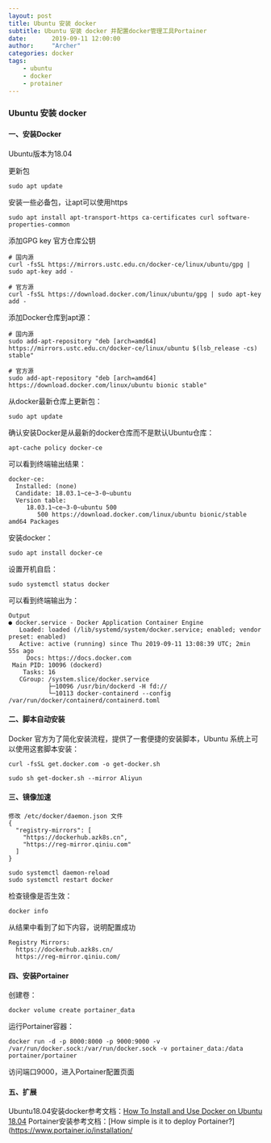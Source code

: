 ```yaml
---
layout: post
title: Ubuntu 安装 docker
subtitle: Ubuntu 安装 docker 并配置docker管理工具Portainer
date:       2019-09-11 12:00:00
author:     "Archer"
categories: docker
tags:
    - ubuntu
    - docker
    - protainer
---
```


### Ubuntu 安装 docker

#### 一、安装Docker
Ubuntu版本为18.04

更新包
```text
sudo apt update
```

安装一些必备包，让apt可以使用https
```text
sudo apt install apt-transport-https ca-certificates curl software-properties-common
```

添加GPG key 官方仓库公钥
```text
# 国内源
curl -fsSL https://mirrors.ustc.edu.cn/docker-ce/linux/ubuntu/gpg | sudo apt-key add -

# 官方源
curl -fsSL https://download.docker.com/linux/ubuntu/gpg | sudo apt-key add -
```

添加Docker仓库到apt源：
```text
# 国内源
sudo add-apt-repository "deb [arch=amd64] https://mirrors.ustc.edu.cn/docker-ce/linux/ubuntu $(lsb_release -cs) stable"

# 官方源
sudo add-apt-repository "deb [arch=amd64] https://download.docker.com/linux/ubuntu bionic stable"
```

从docker最新仓库上更新包：
```text
sudo apt update
```

确认安装Docker是从最新的docker仓库而不是默认Ubuntu仓库：
```text
apt-cache policy docker-ce
```

可以看到终端输出结果：
```text
docker-ce:
  Installed: (none)
  Candidate: 18.03.1~ce~3-0~ubuntu
  Version table:
     18.03.1~ce~3-0~ubuntu 500
        500 https://download.docker.com/linux/ubuntu bionic/stable amd64 Packages
```

安装docker：
```text
sudo apt install docker-ce
```

设置开机自启：
```text
sudo systemctl status docker
```

可以看到终端输出为：
```text
Output
● docker.service - Docker Application Container Engine
   Loaded: loaded (/lib/systemd/system/docker.service; enabled; vendor preset: enabled)
   Active: active (running) since Thu 2019-09-11 13:08:39 UTC; 2min 55s ago
     Docs: https://docs.docker.com
 Main PID: 10096 (dockerd)
    Tasks: 16
   CGroup: /system.slice/docker.service
           ├─10096 /usr/bin/dockerd -H fd://
           └─10113 docker-containerd --config /var/run/docker/containerd/containerd.toml
```

#### 二、脚本自动安装
Docker 官方为了简化安装流程，提供了一套便捷的安装脚本，Ubuntu 系统上可以使用这套脚本安装：
```text
curl -fsSL get.docker.com -o get-docker.sh

sudo sh get-docker.sh --mirror Aliyun
```

#### 三、镜像加速
```text
修改 /etc/docker/daemon.json 文件
{
  "registry-mirrors": [
    "https://dockerhub.azk8s.cn",
    "https://reg-mirror.qiniu.com"
  ]
}
```
```text
sudo systemctl daemon-reload
sudo systemctl restart docker
```

检查镜像是否生效：
```text
docker info
```
从结果中看到了如下内容，说明配置成功
```text
Registry Mirrors:
  https://dockerhub.azk8s.cn/
  https://reg-mirror.qiniu.com/
```

#### 四、安装Portainer

创建卷：
```text
docker volume create portainer_data
```

运行Portainer容器：
```text
docker run -d -p 8000:8000 -p 9000:9000 -v /var/run/docker.sock:/var/run/docker.sock -v portainer_data:/data portainer/portainer
```

访问端口9000，进入Portainer配置页面

#### 五、扩展
Ubuntu18.04安装docker参考文档：[How To Install and Use Docker on Ubuntu 18.04](https://www.digitalocean.com/community/tutorials/how-to-install-and-use-docker-on-ubuntu-18-04)
Portainer安装参考文档：[How simple is it to deploy Portainer?](https://www.portainer.io/installation/